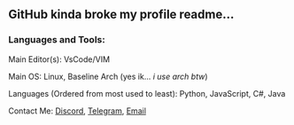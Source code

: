 ## GitHub kinda broke my profile readme...
### Languages and Tools:
Main Editor(s): VsCode/VIM

Main OS: Linux, Baseline Arch (yes ik... _i use arch btw_)

Languages (Ordered from most used to least): Python, JavaScript, C#, Java

Contact Me: [Discord](Discord), [Telegram](Telegram), [Email](mailto:contact@nush.me)

[Telegram]: https://t.me/Ganoodles
[Discord]: https://discord.bio/p/aden
[youtube]: https://youtube.com/Ganoosh
